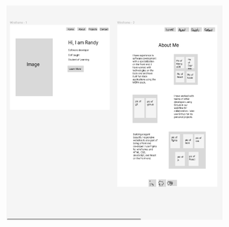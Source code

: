 <img 
     src="pics/HomeNAbout.png" 
     alt="wireframes in Figma"
     style="width: 600px; height: 500px">
